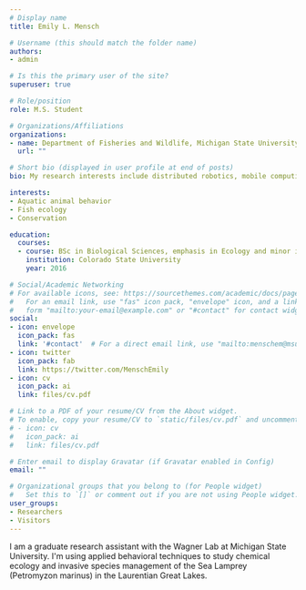 ```yaml
---
# Display name
title: Emily L. Mensch 

# Username (this should match the folder name)
authors:
- admin

# Is this the primary user of the site?
superuser: true

# Role/position
role: M.S. Student  

# Organizations/Affiliations
organizations:
- name: Department of Fisheries and Wildlife, Michigan State University 
  url: ""

# Short bio (displayed in user profile at end of posts)
bio: My research interests include distributed robotics, mobile computing and programmable matter.

interests:
- Aquatic animal behavior 
- Fish ecology
- Conservation 

education:
  courses:
  - course: BSc in Biological Sciences, emphasis in Ecology and minor in Conservation Biology 
    institution: Colorado State University 
    year: 2016

# Social/Academic Networking
# For available icons, see: https://sourcethemes.com/academic/docs/page-builder/#icons
#   For an email link, use "fas" icon pack, "envelope" icon, and a link in the
#   form "mailto:your-email@example.com" or "#contact" for contact widget.
social:
- icon: envelope
  icon_pack: fas
  link: '#contact'  # For a direct email link, use "mailto:menschem@msu.edu".
- icon: twitter
  icon_pack: fab
  link: https://twitter.com/MenschEmily
- icon: cv
  icon_pack: ai
  link: files/cv.pdf

# Link to a PDF of your resume/CV from the About widget.
# To enable, copy your resume/CV to `static/files/cv.pdf` and uncomment the lines below.
# - icon: cv
#   icon_pack: ai
#   link: files/cv.pdf

# Enter email to display Gravatar (if Gravatar enabled in Config)
email: ""

# Organizational groups that you belong to (for People widget)
#   Set this to `[]` or comment out if you are not using People widget.
user_groups:
- Researchers
- Visitors
---
```

I am a graduate research assistant with the Wagner Lab at Michigan State University. I'm using applied behavioral techniques to study chemical ecology and invasive species management of the Sea Lamprey (Petromyzon marinus) in the Laurentian Great Lakes. 


